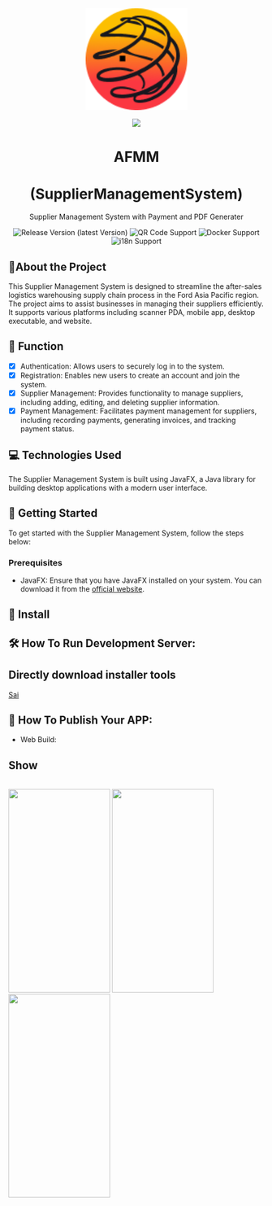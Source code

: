 <div align="center">
<img src="src/main/resources/com/afm/suppliermanagementsystem/img/logo.png" alt="AFMM logo" width="200" height="auto" />
  
![](https://img.shields.io/badge/ANAS-ANASRI-red)

  <h1>AFMM</h1>
  <h1>(SupplierManagementSystem)</h1>
  <p>Supplier Management System with Payment and PDF Generater</p>

<!-- Badges -->
![Release Version (latest Version)](https://img.shields.io/github/v/release/GreaterWMS/GreaterWMS?color=orange&include_prereleases)
![QR Code Support](https://img.shields.io/badge/QR--Code-Support-orange.svg)
![Docker Support](https://img.shields.io/badge/Docker-Support-orange.svg)
![i18n Support](https://img.shields.io/badge/i18n-Support-orange.svg)



</div>


[//]: # (About the Project)
## :star2:About the Project

This Supplier Management System is designed to streamline the after-sales logistics warehousing supply chain process in the Ford Asia Pacific region. The project aims to assist businesses in managing their suppliers efficiently. It supports various platforms including scanner PDA, mobile app, desktop executable, and website.


[//]: # (Function)
## :dart: Function

* [x] Authentication: Allows users to securely log in to the system.
* [x] Registration: Enables new users to create an account and join the system.
* [x] Supplier Management: Provides functionality to manage suppliers, including adding, editing, and deleting supplier information.
* [x] Payment Management: Facilitates payment management for suppliers, including recording payments, generating invoices, and tracking payment status.

## :computer: Technologies Used

The Supplier Management System is built using JavaFX, a Java library for building desktop applications with a modern user interface.

## :rocket: Getting Started

To get started with the Supplier Management System, follow the steps below:

### Prerequisites

- JavaFX: Ensure that you have JavaFX installed on your system. You can download it from the [official website](https://openjfx.io/).

[//]: # (Install)
## :compass: Install

[//]: # (development)
## :hammer_and_wrench: How To Run Development Server:


## Directly download installer tools

[Sai](https://po.56yhz.com/media/''''')



[//]: # (publish)
## :trumpet: How To Publish Your APP:

- Web Build:

## Show
<div align="left">
    <img src="static/img/GreaterWMS_en.png" alt="" width="" height="400" />
</div>
<div align="left">
    <img src="static/img/mobile_splash.jpg" alt="" width="200" height="400" />
    <img src="static/img/" alt="" width="200" height="400" />
    <img src="static/img/" alt="" width="200" height="400" />
</div>
